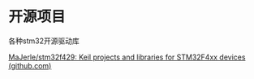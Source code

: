 # 开源项目



各种stm32开源驱动库

[MaJerle/stm32f429: Keil projects and libraries for STM32F4xx devices (github.com)](https://github.com/MaJerle/stm32f429)